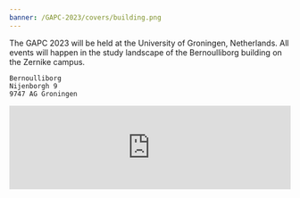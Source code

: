 ```yaml
---
banner: /GAPC-2023/covers/building.png
---
```


The GAPC 2023 will be held at the University of Groningen, Netherlands. All events will happen in the study landscape of the Bernoulliborg building on the Zernike campus.

```
Bernoulliborg
Nijenborgh 9
9747 AG Groningen
```

<iframe src="https://www.google.com/maps/embed?pb=!1m18!1m12!1m3!1d2387.742487485766!2d6.536423200000001!3d53.2403923!2m3!1f0!2f0!3f0!3m2!1i1024!2i768!4f13.1!3m3!1m2!1s0x47c9cd1a4fa87a5d%3A0xdd27b1b9723bb97b!2sBernoulliborg%2C%209747%20AG%20Groningen!5e0!3m2!1sru!2snl!4v1678884113278!5m2!1sru!2snl" style="border:0; width:100%;" allowfullscreen="" loading="lazy" referrerpolicy="no-referrer-when-downgrade"></iframe>